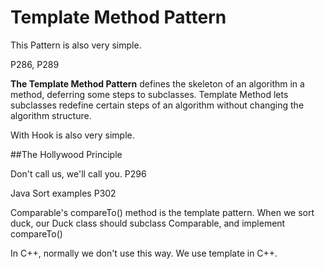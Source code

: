 # Template Method Pattern

This Pattern is also very simple. 

P286, P289

**The Template Method Pattern** defines the skeleton of an algorithm in a method, deferring some steps to subclasses. 
Template Method lets subclasses redefine certain steps of an algorithm without changing the algorithm structure. 

With Hook is also very simple.


##The Hollywood Principle

Don't call us, we'll call you.  P296


Java Sort examples P302

Comparable's compareTo() method is the template pattern. When we sort duck, our Duck class should subclass Comparable, and implement compareTo()

In C++, normally we don't use this way. We use template in C++.
